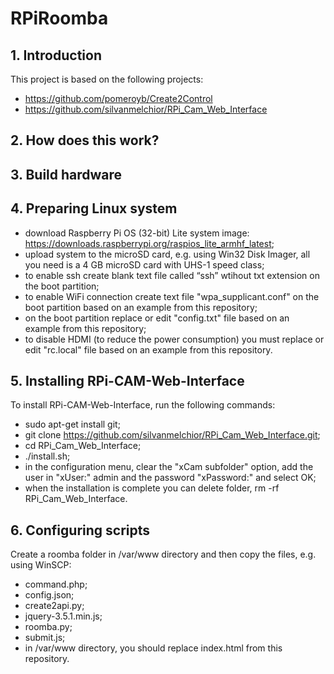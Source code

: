 # RPiRoomba

## 1. Introduction
This project is based on the following projects:
- https://github.com/pomeroyb/Create2Control
- https://github.com/silvanmelchior/RPi_Cam_Web_Interface

## 2. How does this work?
## 3. Build hardware

## 4. Preparing Linux system
- download Raspberry Pi OS (32-bit) Lite system image: https://downloads.raspberrypi.org/raspios_lite_armhf_latest;
- upload system to the microSD card, e.g. using Win32 Disk Imager, all you need is a 4 GB microSD card with UHS-1 speed class;
- to enable ssh create blank text file called “ssh” wtihout txt extension on the boot partition;
- to enable WiFi connection create text file "wpa_supplicant.conf" on the boot partition based on an example from this repository;
- on the boot partition replace or edit "config.txt" file based on an example from this repository;
- to disable HDMI (to reduce the power consumption) you must replace or edit "rc.local" file based on an example from this repository.

## 5. Installing RPi-CAM-Web-Interface
To install RPi-CAM-Web-Interface, run the following commands:
- sudo apt-get install git;
- git clone https://github.com/silvanmelchior/RPi_Cam_Web_Interface.git;
- cd RPi_Cam_Web_Interface;
- ./install.sh;
- in the configuration menu, clear the "xCam subfolder" option, add the user in "xUser:" admin and the password "xPassword:" and select OK;
- when the installation is complete you can delete folder, rm -rf RPi_Cam_Web_Interface.

## 6. Configuring scripts
Create a roomba folder in /var/www directory and then copy the files, e.g. using WinSCP:
- command.php;
- config.json;
- create2api.py;
- jquery-3.5.1.min.js;
- roomba.py;
- submit.js;
- in /var/www directory, you should replace index.html from this repository.

